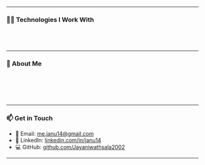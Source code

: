 <h1 align="center" style="font-family:sans-serif;color:#2c3e50;animation:fadeIn 2s ease-in-out;">
  Jayani Wathsala Jayasooriya
</h1>
<h3 align="center" style="color:#555;animation:fadeIn 3s ease-in-out;">
  Full‑Stack Developer | Software Engineer
</h3>

<p align="center" style="animation:fadeIn 4s ease-in-out;">
  <a href="https://github.com/Jayaniwathsala2002" target="_blank">
    <img src="https://cdn.jsdelivr.net/gh/devicons/devicon/icons/github/github-original.svg" width="30" alt="GitHub">
  </a>
  &nbsp;&nbsp;
  <a href="https://www.linkedin.com/in/janu14/" target="_blank">
    <img src="https://cdn.jsdelivr.net/gh/devicons/devicon/icons/linkedin/linkedin-original.svg" width="30" alt="LinkedIn">
  </a>
  &nbsp;&nbsp;
  <a href="mailto:me.janu14@gmail.com">
    <img src="https://cdn.jsdelivr.net/gh/devicons/devicon/icons/google/google-original.svg" width="30" alt="Email">
  </a>
</p>

---

### 🧑‍💻 Technologies I Work With

<div style="display:flex;flex-wrap:wrap;justify-content:center;gap:12px;animation:fadeIn 5s ease-in-out;">
  <img src="https://cdn.jsdelivr.net/gh/devicons/devicon/icons/html5/html5-original.svg" width="40" title="HTML5">
  <img src="https://cdn.jsdelivr.net/gh/devicons/devicon/icons/css3/css3-original.svg" width="40" title="CSS3">
  <img src="https://cdn.jsdelivr.net/gh/devicons/devicon/icons/javascript/javascript-original.svg" width="40" title="JavaScript">
  <img src="https://cdn.jsdelivr.net/gh/devicons/devicon/icons/flutter/flutter-original.svg" width="40" title="Flutter">
  <img src="https://cdn.jsdelivr.net/gh/devicons/devicon/icons/dotnetcore/dotnetcore-original.svg" width="40" title=".NET Core">
  <img src="https://cdn.jsdelivr.net/gh/devicons/devicon/icons/mysql/mysql-original.svg" width="40" title="MySQL">
  <img src="https://cdn.jsdelivr.net/gh/devicons/devicon/icons/mongodb/mongodb-original.svg" width="40" title="MongoDB">
  <img src="https://cdn.jsdelivr.net/gh/devicons/devicon/icons/react/react-original.svg" width="40" title="React">
  <img src="https://cdn.jsdelivr.net/gh/devicons/devicon/icons/azure/azure-original.svg" width="40" title="Azure">
</div>

---

### 🧭 About Me

<p style="text-align:justify;max-width:700px;margin:auto;animation:fadeIn 6s ease-in-out;">
I’m a passionate full‑stack developer with a focus on building clean, scalable, and well-structured applications. I enjoy combining robust backend logic with intuitive frontend design. I specialize in .NET APIs, Flutter apps, and secure, well-tested architectures.
</p>

---

### 📫 Get in Touch

- 📧 Email: me.janu14@gmail.com  
- 💼 LinkedIn: [linkedin.com/in/janu14](https://www.linkedin.com/in/janu14/)  
- 💻 GitHub: [github.com/Jayaniwathsala2002](https://github.com/Jayaniwathsala2002)

---

<style>
@keyframes fadeIn {
  from { opacity: 0; transform: translateY(15px); }
  to { opacity: 1; transform: translateY(0); }
}
</style>
